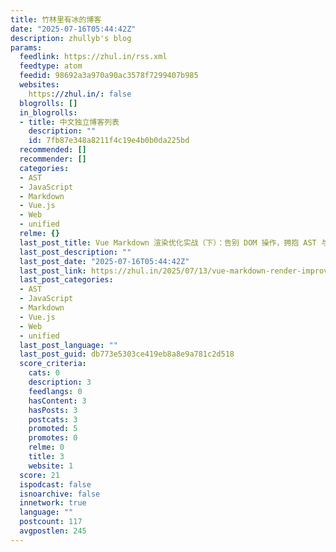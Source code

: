 ```yaml
---
title: 竹林里有冰的博客
date: "2025-07-16T05:44:42Z"
description: zhullyb's blog
params:
  feedlink: https://zhul.in/rss.xml
  feedtype: atom
  feedid: 98692a3a970a90ac3578f7299407b985
  websites:
    https://zhul.in/: false
  blogrolls: []
  in_blogrolls:
  - title: 中文独立博客列表
    description: ""
    id: 7fb87e348a8211f4c19e4b0b0da225bd
  recommended: []
  recommender: []
  categories:
  - AST
  - JavaScript
  - Markdown
  - Vue.js
  - Web
  - unified
  relme: {}
  last_post_title: Vue Markdown 渲染优化实战（下）：告别 DOM 操作，拥抱 AST 与函数式渲染
  last_post_description: ""
  last_post_date: "2025-07-16T05:44:42Z"
  last_post_link: https://zhul.in/2025/07/13/vue-markdown-render-improvement-2/
  last_post_categories:
  - AST
  - JavaScript
  - Markdown
  - Vue.js
  - Web
  - unified
  last_post_language: ""
  last_post_guid: db773e5303ce419eb8a8e9a781c2d518
  score_criteria:
    cats: 0
    description: 3
    feedlangs: 0
    hasContent: 3
    hasPosts: 3
    postcats: 3
    promoted: 5
    promotes: 0
    relme: 0
    title: 3
    website: 1
  score: 21
  ispodcast: false
  isnoarchive: false
  innetwork: true
  language: ""
  postcount: 117
  avgpostlen: 245
---
```

